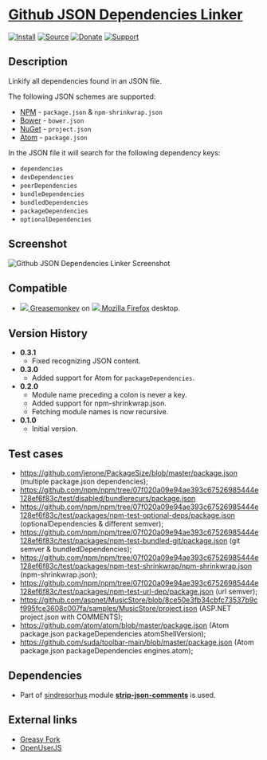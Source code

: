 # [Github JSON Dependencies Linker](https://github.com/jerone/UserScripts/tree/master/Github_JSON_Dependencies_Linker)

[![Install](https://raw.github.com/jerone/UserScripts/master/_resources/Install-button.png)](https://github.com/jerone/UserScripts/raw/master/Github_JSON_Dependencies_Linker/Github_JSON_Dependencies_Linker.user.js)
[![Source](https://raw.github.com/jerone/UserScripts/master/_resources/Source-button.png)](https://github.com/jerone/UserScripts/blob/master/Github_JSON_Dependencies_Linker/Github_JSON_Dependencies_Linker.user.js)
[![Donate](https://raw.github.com/jerone/UserScripts/master/_resources/Donate-button.png)](https://www.paypal.com/cgi-bin/webscr?cmd=_s-xclick&hosted_button_id=VCYMHWQ7ZMBKW)
[![Support](https://raw.github.com/jerone/UserScripts/master/_resources/Support-button.png)](https://github.com/jerone/UserScripts/issues)


## Description

Linkify all dependencies found in an JSON file.

The following JSON schemes are supported:
* [NPM](https://www.npmjs.com) - `package.json` & `npm-shrinkwrap.json`
* [Bower](http://bower.io) - `bower.json`
* [NuGet](https://www.nuget.org) - `project.json`
* [Atom](https://atom.io) - `package.json`

In the JSON file it will search for the following dependency keys:
* `dependencies`
* `devDependencies`
* `peerDependencies`
* `bundleDependencies`
* `bundledDependencies`
* `packageDependencies`
* `optionalDependencies`


## Screenshot

![Github JSON Dependencies Linker Screenshot](https://github.com/jerone/UserScripts/raw/master/Github_JSON_Dependencies_Linker/screenshot.jpg)


## Compatible

* [![](https://raw.github.com/jerone/UserScripts/master/_resources/Greasemonkey.png) Greasemonkey](https://addons.mozilla.org/firefox/addon/greasemonkey/) on [![](https://raw.github.com/jerone/UserScripts/master/_resources/Firefox.png) Mozilla Firefox](http://www.mozilla.org/en-US/firefox/fx/#desktop) desktop.


## Version History

* **0.3.1**
    * Fixed recognizing JSON content.
* **0.3.0**
    * Added support for Atom for `packageDependencies`.
* **0.2.0**
    * Module name preceding a colon is never a key.
    * Added support for npm-shrinkwrap.json.
    * Fetching module names is now recursive.
* **0.1.0**
    * Initial version.


## Test cases

* https://github.com/jerone/PackageSize/blob/master/package.json (multiple package.json dependencies);
* https://github.com/npm/npm/tree/07f020a09e94ae393c67526985444e128ef6f83c/test/disabled/bundlerecurs/package.json
* https://github.com/npm/npm/tree/07f020a09e94ae393c67526985444e128ef6f83c/test/packages/npm-test-optional-deps/package.json (optionalDependencies & different semver);
* https://github.com/npm/npm/tree/07f020a09e94ae393c67526985444e128ef6f83c/test/packages/npm-test-bundled-git/package.json (git semver & bundledDependencies);
* https://github.com/npm/npm/tree/07f020a09e94ae393c67526985444e128ef6f83c/test/packages/npm-test-shrinkwrap/npm-shrinkwrap.json (npm-shrinkwrap.json);
* https://github.com/npm/npm/tree/07f020a09e94ae393c67526985444e128ef6f83c/test/packages/npm-test-url-dep/package.json (url semver);
* https://github.com/aspnet/MusicStore/blob/8ce50e3fb34cbfc73537b9cf995fce3608c007fa/samples/MusicStore/project.json (ASP.NET project.json with COMMENTS);
* https://github.com/atom/atom/blob/master/package.json (Atom package.json packageDependencies atomShellVersion);
* https://github.com/suda/toolbar-main/blob/master/package.json (Atom package.json packageDependencies engines.atom);


## Dependencies

* Part of [sindresorhus](https://github.com/sindresorhus) module [**strip-json-comments**](https://github.com/sindresorhus/strip-json-comments) is used.


## External links

* [Greasy Fork](https://greasyfork.org/en/scripts/8770-github-json-dependencies-linker)
* [OpenUserJS](https://openuserjs.org/scripts/jerone/Github_JSON_Dependencies_Linker)
